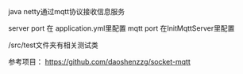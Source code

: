 java netty通过mqtt协议接收信息服务


server port 在 application.yml里配置
mqtt port 在InitMqttServer里配置

/src/test文件夹有相关测试类

参考项目：
https://github.com/daoshenzzg/socket-mqtt
